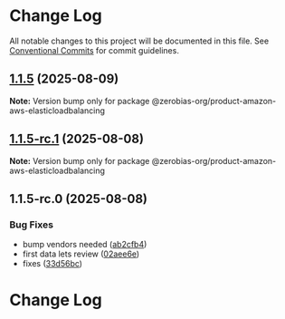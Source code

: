 # Change Log

All notable changes to this project will be documented in this file.
See [Conventional Commits](https://conventionalcommits.org) for commit guidelines.

## [1.1.5](https://github.com/zerobias-org/product/compare/@zerobias-org/product-amazon-aws-elasticloadbalancing@1.1.5-rc.1...@zerobias-org/product-amazon-aws-elasticloadbalancing@1.1.5) (2025-08-09)

**Note:** Version bump only for package @zerobias-org/product-amazon-aws-elasticloadbalancing





## [1.1.5-rc.1](https://github.com/zerobias-org/product/compare/@zerobias-org/product-amazon-aws-elasticloadbalancing@1.1.5-rc.0...@zerobias-org/product-amazon-aws-elasticloadbalancing@1.1.5-rc.1) (2025-08-08)

**Note:** Version bump only for package @zerobias-org/product-amazon-aws-elasticloadbalancing





## 1.1.5-rc.0 (2025-08-08)


### Bug Fixes

* bump vendors needed ([ab2cfb4](https://github.com/zerobias-org/product/commit/ab2cfb4a9cf2e3008e08b068f98011fec096c932))
* first data lets review ([02aee6e](https://github.com/zerobias-org/product/commit/02aee6e8c4f11675de7c63a00f4c8254a67a4dd7))
* fixes ([33d56bc](https://github.com/zerobias-org/product/commit/33d56bcaedf3fa5e3939a33c0fb57eda53539d05))





# Change Log
